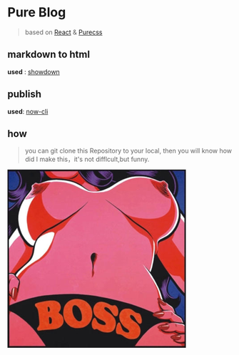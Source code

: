# Pure Blog

> based on [React](https://reactjs.org/) & [Purecss](https://purecss.io/)

## markdown to html

**used** : [showdown](https://github.com/showdownjs/showdown)

## publish

**used**: [now-cli](https://github.com/zeit/now-cli)

## how

> you can git clone this Repository to your local, then you will know how did I make this，it's not difflcult,but funny.

![image](../pictures/sexy_carton.jpg)